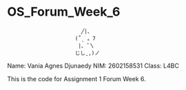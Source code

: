 # OS_Forum_Week_6

                            ╱|、
                          (˚ˎ 。7  
                           |、˜〵          
                          じしˍ,)ノ

Name: Vania Agnes Djunaedy
NIM: 2602158531
Class: L4BC 

This is the code for Assignment 1 Forum Week 6. 
